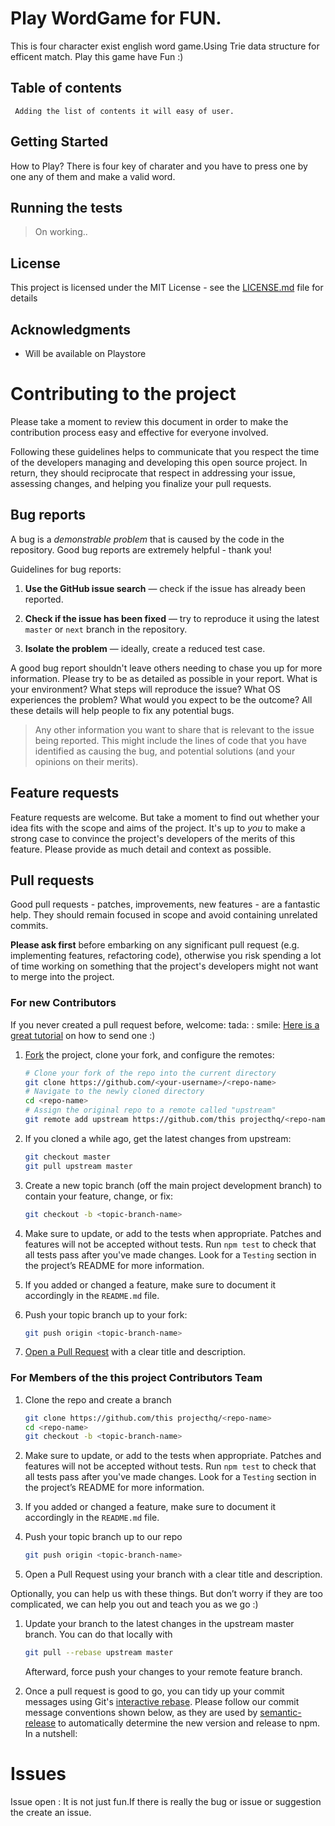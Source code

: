 # Play WordGame for FUN.

This is four character exist english word game.Using Trie data structure for efficent match.
Play this game have Fun :)

## Table of contents 

     Adding the list of contents it will easy of user.

## Getting Started

How to Play?
There is four key of charater and you have to press one by one any of them and make a valid word.



## Running the tests

> On working..


## License

This project is licensed under the MIT License - see the [LICENSE.md](LICENSE.md) file for details

## Acknowledgments

* Will be available on Playstore 



# Contributing to the project

Please take a moment to review this document in order to make the contribution
process easy and effective for everyone involved.

Following these guidelines helps to communicate that you respect the time of
the developers managing and developing this open source project. In return,
they should reciprocate that respect in addressing your issue, assessing
changes, and helping you finalize your pull requests.


## Bug reports

A bug is a _demonstrable problem_ that is caused by the code in the repository.
Good bug reports are extremely helpful - thank you!

Guidelines for bug reports:

1. **Use the GitHub issue search** &mdash; check if the issue has already been
   reported.

2. **Check if the issue has been fixed** &mdash; try to reproduce it using the
   latest `master` or `next` branch in the repository.

3. **Isolate the problem** &mdash; ideally, create a reduced test case.

A good bug report shouldn't leave others needing to chase you up for more
information. Please try to be as detailed as possible in your report. What is
your environment? What steps will reproduce the issue? What OS experiences the
problem? What would you expect to be the outcome? All these details will help
people to fix any potential bugs.

> Any other information you want to share that is relevant to the issue being
> reported. This might include the lines of code that you have identified as
> causing the bug, and potential solutions (and your opinions on their
> merits).


## Feature requests

Feature requests are welcome. But take a moment to find out whether your idea
fits with the scope and aims of the project. It's up to *you* to make a strong
case to convince the project's developers of the merits of this feature. Please
provide as much detail and context as possible.


## Pull requests

Good pull requests - patches, improvements, new features - are a fantastic
help. They should remain focused in scope and avoid containing unrelated
commits.

**Please ask first** before embarking on any significant pull request (e.g.
implementing features, refactoring code), otherwise you risk spending a lot of
time working on something that the project's developers might not want to merge
into the project.

### For new Contributors

If you never created a pull request before, welcome: tada: : smile: [Here is a great tutorial](https://egghead.io/series/how-to-contribute-to-an-open-source-project-on-github)
on how to send one :)

1. [Fork](http://help.github.com/fork-a-repo/) the project, clone your fork,
   and configure the remotes:

   ```bash
   # Clone your fork of the repo into the current directory
   git clone https://github.com/<your-username>/<repo-name>
   # Navigate to the newly cloned directory
   cd <repo-name>
   # Assign the original repo to a remote called "upstream"
   git remote add upstream https://github.com/this projecthq/<repo-name>
   ```

2. If you cloned a while ago, get the latest changes from upstream:

   ``` bash
   git checkout master
   git pull upstream master
   ```

3. Create a new topic branch (off the main project development branch) to
   contain your feature, change, or fix:

   ```bash
   git checkout -b <topic-branch-name>
   ```

4. Make sure to update, or add to the tests when appropriate. Patches and
   features will not be accepted without tests. Run `npm test` to check that all
 tests pass after you've made changes. Look for a `Testing` section in the
 project’s README for more information.

5. If you added or changed a feature, make sure to document it accordingly in
   the `README.md` file.

6. Push your topic branch up to your fork:

   ```bash
   git push origin <topic-branch-name>
   ```

8. [Open a Pull Request](https://help.github.com/articles/using-pull-requests/)
    with a clear title and description.

### For Members of the this project Contributors Team

1. Clone the repo and create a branch

   ```bash
   git clone https://github.com/this projecthq/<repo-name>
   cd <repo-name>
   git checkout -b <topic-branch-name>
   ```

2. Make sure to update, or add to the tests when appropriate. Patches and
   features will not be accepted without tests. Run `npm test` to check that all tests
 pass after you've made changes. Look for a `Testing` section in
   the project’s README for more information.

3. If you added or changed a feature, make sure to document it accordingly in
   the `README.md` file.

4. Push your topic branch up to our repo

   ```bash
   git push origin <topic-branch-name>
   ```

5. Open a Pull Request using your branch with a clear title and description.

Optionally, you can help us with these things. But don’t worry if they are too
complicated, we can help you out and teach you as we go :)

1. Update your branch to the latest changes in the upstream master branch. You
   can do that locally with

   ```bash
   git pull --rebase upstream master
   ```

   Afterward, force push your changes to your remote feature branch.

2. Once a pull request is good to go, you can tidy up your commit messages using
   Git's [interactive rebase](https://help.github.com/articles/interactive-rebase).
   Please follow our commit message conventions shown below, as they are used by
   [semantic-release](https://github.com/semantic-release/semantic-release) to automatically
 determine the new version and release to npm. In a nutshell:

# Issues
 Issue open : 
  It is not just fun.If there is really the bug or issue or suggestion the create an issue.





